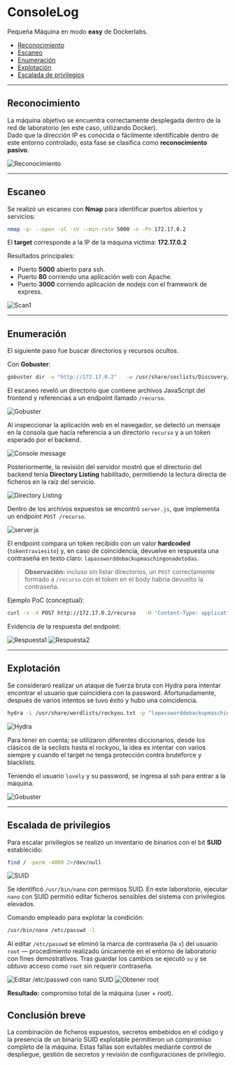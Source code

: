 # ConsoleLog

Pequeña Máquina en modo **easy** de Dockerlabs.

- [Reconocimiento](#reconocimiento)
- [Escaneo](#escaneo)
- [Enumeración](#enumeración)
- [Explotación](#explotación)
- [Escalada de privilegios](#escalada-de-privilegios)

---

## Reconocimiento

La máquina objetivo se encuentra correctamente desplegada dentro de la red de laboratorio (en este caso, utilizando Docker).  
Dado que la dirección IP es conocida o fácilmente identificable dentro de este entorno controlado, esta fase se clasifica como **reconocimiento pasivo**.

![Reconocimiento](https://i.imgur.com/rs4PSAQ.png)

---

## Escaneo

Se realizó un escaneo con **Nmap** para identificar puertos abiertos y servicios:

```bash
nmap -p- --open -sC -sV --min-rate 5000 -n -Pn 172.17.0.2
```

El **target** corresponde a la IP de la máquina víctima: **172.17.0.2**

Resultados principales:

- Puerto **5000** abierto para ssh.
- Puerto **80** corriendo una aplicación web con Apache.
- Puerto **3000** corriendo aplicación de nodejs con el framework de express.

![Scan1](https://i.imgur.com/1epCh4F.png)

---

## Enumeración

El siguiente paso fue buscar directorios y recursos ocultos.

Con **Gobuster**:

```bash
gobuster dir -u "http://172.17.0.2"   -w /usr/share/seclists/Discovery/Web-Content/directory-list-2.3-medium.txt   -t 20 -x php,txt,html,php.bak
```

El escaneo reveló un directorio que contiene archivos JavaScript del frontend y referencias a un endpoint llamado `/recurso`.

![Gobuster](https://i.imgur.com/zmVJle6.png)

Al inspeccionar la aplicación web en el navegador, se detectó un mensaje en la consola que hacía referencia a un directorio `recurso` y a un token esperado por el backend.

![Console message](https://i.imgur.com/bC2z0KO.png)

Posteriormente, la revisión del servidor mostró que el directorio del backend tenía **Directory Listing** habilitado, permitiendo la lectura directa de ficheros en la raíz del servicio.

![Directory Listing](https://i.imgur.com/QwUb4sa.png)

Dentro de los archivos expuestos se encontró `server.js`, que implementa un endpoint `POST /recurso`.

![server.js](https://i.imgur.com/ZNjSEUB.png)

El endpoint compara un token recibido con un valor **hardcoded** (`tokentraviesito`) y, en caso de coincidencia, devuelve en respuesta una contraseña en texto claro: `lapassworddebackupmaschingonadetodas`.

> **Observación:** incluso sin listar directorios, un `POST` correctamente formado a `/recurso` con el token en el body habría devuelto la contraseña.

Ejemplo PoC (conceptual):

```bash
curl -s -X POST http://172.17.0.2/recurso   -H 'Content-Type: application/json'   -d '{"token":"tokentraviesito"}'
```

Evidencia de la respuesta del endpoint:

![Respuesta1](https://i.imgur.com/XmITKDK.png)
![Respuesta2](https://i.imgur.com/A9pU7yY.png)

---

## Explotación

Se consideraró realizar un ataque de fuerza bruta con Hydra para intentar encontrar el usuario que coincidiera con la password. Afortunadamente, después de varios intentos se tuvo éxito y hubo una coincidencia.

```bash
hydra -L /usr/share/wordlists/rockyou.txt -p "lapassworddebackupmaschingonadetodas" ssh://172.17.0.2:5000 -t 4
```

![Hydra](https://i.imgur.com/UPEkHak.png)

Para tener en cuenta; se utilizaron diferentes diccionarios, desde los clásicos de la seclists hasta el rockyou, la idea es intentar con varios siempre y cuando el target no tenga protección contra bruteforce y blacklists.

Teniendo el usuario `lovely` y su password, se ingresa al ssh para entrar a la máquina.

![Gobuster](https://i.imgur.com/Joocf83.png)

---

## Escalada de privilegios

Para escalar privilegios se realizó un inventario de binarios con el bit **SUID** establecido:

```bash
find / -perm -4000 2>/dev/null
```

![SUID](https://i.imgur.com/IpIBceK.png)

Se identificó `/usr/bin/nano` con permisos SUID. En este laboratorio, ejecutar `nano` con SUID permitió editar ficheros sensibles del sistema con privilegios elevados.

Comando empleado para explotar la condición:

```bash
/usr/bin/nano /etc/passwd -l
```

Al editar `/etc/passwd` se eliminó la marca de contraseña (la `x`) del usuario `root` — procedimiento realizado únicamente en el entorno de laboratorio con fines demostrativos. Tras guardar los cambios se ejecutó `su` y se obtuvo acceso como `root` sin requerir contraseña.

![Editar /etc/passwd con nano SUID](https://i.imgur.com/Pz3HDD0.png)
![Obtener root](https://i.imgur.com/QPgVRQU.png)

**Resultado:** compromiso total de la máquina (user + root).

## Conclusión breve

La combinación de ficheros expuestos, secretos embebidos en el código y la presencia de un binario SUID explotable permitieron un compromiso completo de la máquina. Estas fallas son evitables mediante control de despliegue, gestión de secretos y revisión de configuraciones de privilegio.
